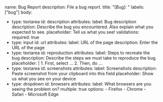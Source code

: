 name: Bug Report
description: File a bug report.
title: "[Bug]: "
labels: ["bug"]
body:
  - type: textarea
    id: description
    attributes:
      label: Bug description
      description: Describe the bug you encountered. Also explain what you expected to see.
      placeholder: Tell us what you see!
    validations:
      required: true
  - type: input
    id: url
    attributes:
      label: URL of the page
      description: Enter the URL of the page
  - type: textarea
    id: reproduction
    attributes:
      label: Steps to recreate the bug
      description: Describe the steps we must take to reproduce the bug.
      placeholder: |
        1. First, select ...
        2. Then, do ...
  - type: textarea
    id: screenshots
    attributes:
      label: Screenshots
      description: Paste screenshot from your clipboard into this field
      placeholder: Show us what you see on your device
  - type: dropdown
    id: browsers
    attributes:
      label: What browsers are you seeing the problem on?
      multiple: true
      options:
        - Firefox
        - Chrome
        - Safari
        - Microsoft Edge
